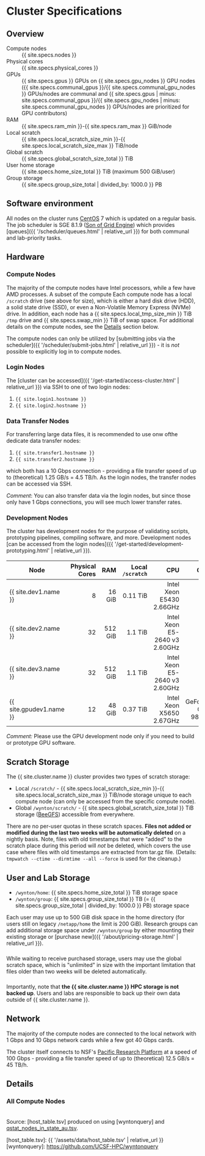 # Cluster Specifications

## Overview

<dl id="hosttable-summary" class="dl-horizontal">
  <dt>Compute nodes</dt><dd id="hosttable-summary-nodes">{{ site.specs.nodes }}</dd>
  <dt>Physical cores</dt><dd id="hosttable-summary-cores">{{ site.specs.physical_cores }}</dd>
  <dt>GPUs</dt><dd>{{ site.specs.gpus }} GPUs on {{ site.specs.gpu_nodes }} GPU nodes ({{ site.specs.communal_gpus }}/{{ site.specs.communal_gpu_nodes }} GPUs/nodes are communal and {{ site.specs.gpus | minus: site.specs.communal_gpus }}/{{ site.specs.gpu_nodes | minus: site.specs.communal_gpu_nodes }} GPUs/nodes are prioritized for GPU contributors)</dd>
  <dt>RAM</dt><dd id="hosttable-summary-ram">{{ site.specs.ram_min }}-{{ site.specs.ram_max }} GiB/node</dd>
  <dt>Local scratch</dt><dd id="hosttable-summary-local-scratch">{{ site.specs.local_scratch_size_min }}-{{ site.specs.local_scratch_size_max }} TiB/node</dd>
  <dt>Global scratch</dt><dd id="hosttable-summary-global-scratch">{{ site.specs.global_scratch_size_total }} TiB</dd>
  <dt>User home storage</dt><dd>{{ site.specs.home_size_total }} TiB (maximum 500 GiB/user)</dd>
  <dt>Group storage</dt><dd>{{ site.specs.group_size_total | divided_by: 1000.0 }} PB</dd>
</dl>

## Software environment

All nodes on the cluster runs [CentOS] 7 which is updated on a regular basis.
The job scheduler is SGE 8.1.9 ([Son of Grid Engine]) which provides [queues]({{ '/scheduler/queues.html' | relative_url }}) for both communal and lab-priority tasks.

## Hardware

### Compute Nodes

The majority of the compute nodes have Intel processors, while a few have AMD processes.  A subset of the compute
Each compute node has a local `/scratch` drive (see above for size), which is either a hard disk drive (HDD), a solid state drive (SSD), or even a Non-Volatile Memory Express (NVMe) drive.  In addition, each node has a {{ site.specs.local_tmp_size_min }} TiB `/tmp` drive and {{ site.specs.swap_min }} TiB of swap space.
For additional details on the compute nodes, see the <a href="#details">Details</a> section below.

The compute nodes can only be utilized by [submitting jobs via the scheduler]({{ '/scheduler/submit-jobs.html' | relative_url }}) - it is _not_ possible to explicitly log in to compute nodes.


### Login Nodes

The [cluster can be accessed]({{ '/get-started/access-cluster.html' | relative_url }}) via SSH to one of two login nodes:

1. `{{ site.login1.hostname }}`
2. `{{ site.login2.hostname }}`


### Data Transfer Nodes

For transferring large data files, it is recommended to use onw ofthe dedicate data transfer nodes:

1. `{{ site.transfer1.hostname }}`
2. `{{ site.transfer2.hostname }}`

which both has a 10 Gbps connection - providing a file transfer speed of up to (theoretical) 1.25 GB/s = 4.5 TB/h.  As the login nodes, the transfer nodes can be accessed via SSH.

_Comment_: You can also transfer data via the login nodes, but since those only have 1 Gbps connections, you will see much lower transfer rates.


### Development Nodes

The cluster has development nodes for the purpose of validating scripts, prototyping pipelines, compiling software, and more.  Development nodes [can be accessed from the login nodes]({{ '/get-started/development-prototyping.html' | relative_url }}).

Node                        | Physical Cores |      RAM | Local `/scratch` |                           CPU |                GPU |
----------------------------|-----------------:|---------:|-----------------:|------------------------------:|-------------------:|
{{ site.dev1.name }}        |              8 |   16 GiB |         0.11 TiB | Intel Xeon E5430 2.66GHz      |                    |
{{ site.dev2.name }}        |             32 |  512 GiB |         1.1  TiB | Intel Xeon E5-2640 v3 2.60GHz |                    |
{{ site.dev3.name }}        |             32 |  512 GiB |         1.1  TiB | Intel Xeon E5-2640 v3 2.60GHz |                    |
{{ site.gpudev1.name }}     |             12 |   48 GiB |         0.37 TiB | Intel Xeon X5650 2.67GHz      | GeForce GTX 980 Ti |

_Comment:_ Please use the GPU development node only if you need to build or prototype GPU software.
<!-- The development nodes have Intel Xeon CPU E5430 @ 2.66 GHz processors. and local solid state drives (SSDs). -->


## Scratch Storage

The {{ site.cluster.name }} cluster provides two types of scratch storage:

 * Local `/scratch/` - <span id="hosttable-summary-local-scratch2">{{ site.specs.local_scratch_size_min }}-{{ site.specs.local_scratch_size_max }} TiB/node</span> storage unique to each compute node (can only be accessed from the specific compute node).
 * Global `/wynton/scratch/` - {{ site.specs.global_scratch_size_total }} TiB storage ([BeeGFS](https://www.beegfs.io/content/)) accessible from everywhere.

There are no per-user quotas in these scratch spaces.  **Files not added or modified during the last two weeks will be automatically deleted** on a nightly basis.  Note, files with old timestamps that were "added" to the scratch place during this period will _not_ be deleted, which covers the use case where files with old timestamps are extracted from tar.gz file.  (Details: `tmpwatch --ctime --dirmtime --all --force` is used for the cleanup.)


## User and Lab Storage

 * `/wynton/home`: {{ site.specs.home_size_total }} TiB storage space
 * `/wynton/group`: {{ site.specs.group_size_total }} TB (= {{ site.specs.group_size_total | divided_by: 1000.0 }} PB) storage space

Each user may use up to 500 GiB disk space in the home directory (for users still on legacy `/netapp/home` the limit is 200 GiB).  Research groups can add additional storage space under `/wynton/group` by either mounting their existing storage or [purchase new]({{ '/about/pricing-storage.html' | relative_url }}).

<div class="alert alert-info" role="alert" style="margin-top: 3ex; margin-bottom: 3ex;">
While waiting to receive purchased storage, users may use the global scratch space, which is "unlimited" in size with the important limitation that files older than two weeks will be deleted automatically.
</div>

<div class="alert alert-warning" role="alert" style="margin-top: 3ex; margin-bottom: 3ex;">
Importantly, note that <strong>the {{ site.cluster.name }} HPC storage is not backed up</strong>.  Users and labs are responsible to back up their own data outside of {{ site.cluster.name }}.
</div>


## Network

The majority of the compute nodes are connected to the local network with 1 Gbps and 10 Gbps network cards while a few got 40 Gbps cards.

The cluster itself connects to NSF's [Pacific Research Platform] at a speed of 100 Gbps - providing a file transfer speed of up to (theoretical) 12.5 GB/s = 45 TB/h.


## Details

### All Compute Nodes

<script src="https://d3js.org/d3.v3.min.js"><!-- ~150 kB --></script>
<script src="https://cdn.datatables.net/1.10.16/js/jquery.dataTables.min.js"><!-- ~80 kB --></script>
<script src="https://cdn.datatables.net/1.10.16/js/dataTables.bootstrap.min.js"><!-- 2 kB --></script>

<table id="hosttable">
</table>

<script type="text/javascript" charset="utf-8">
d3.text("{{ '/assets/data/host_table.tsv' | relative_url }}", "text/csv", function(host_table) {
  // extract date from header comments
  var timestamp = host_table.match(/^[#] Created on: [^\r\n]*[\r\n]+/mg, '')[0];
  timestamp = timestamp.replace(/^[#] Created on: /g, '');
  timestamp = timestamp.replace(/ [^ ]+/g, ''); // keep only the date
  timestamp = timestamp.trim();
  d3.select("#hosttable-timestamp").text(timestamp);

  // drop header comments
  host_table = host_table.replace(/^[#][^\r\n]*[\r\n]+/mg, '');
  host_table = d3.tsv.parse(host_table);

  d3.text("https://raw.githubusercontent.com/UCSF-HPC/wynton-slash2/master/status/qstat_nodes_in_state_au.tsv", "text/csv", function(host_status) {
    
    // drop header comments
    host_status = host_status.replace(/^[#][^\r\n]*[\r\n]+/mg, '');
    host_status = d3.tsv.parse(host_status);

    var table = d3.select("#hosttable");
    var thead, tbody, tfoot, tr, td, td_status;
    var value, value2, has_issue;
    var cores = 0, coreMin = 1e9, coreMax = -1e9;
    var ram = 0, ramMin = 1e9, ramMax = -1e9;
    var scratch = 0, scratchMin = 1e9, scratchMax = -1e9;
    var nodes_with_issue = 0, cores_with_issue = 0, ram_with_issue = 0;
  
    /* For each row */
    var nodes = 0;
    host_table.forEach(function(row) {
      /* Ignore column on /tmp size, iff it exists */
      delete row["Local `/tmp`"];

      if (nodes == 0) {
        tr = table.append("thead").append("tr");
        tr.append("th").text("Status");
        for (key in row) {
          value = key.replace(/\`/g, "");
          tr.append("th").text(value);
        }
        tbody = table.append("tbody");
      }
      tr = tbody.append("tr");

      td_status = tr.append("td");
      has_issue = (host_status.filter(function(d) { return d.queuename == row["Node"] }).length > 0);
      if (has_issue) {
        td_status.text("⚠");  // "⚠" or "✖"
        nodes_with_issue += 1;
      }

      for (key in row) td = tr.append("td").text(row[key]);
      
      /* Cores */
      value = parseInt(row["Physical Cores"]);
      cores += value;
      if (value <= coreMin) coreMin = value;
      if (value >= coreMax) coreMax = value;
      if (has_issue) cores_with_issue += value;

      /* RAM */
      value = parseFloat(row["RAM"].match(/[\d.]+/));
      ram += value;
      if (value <= ramMin) ramMin = value;
      if (value >= ramMax) ramMax = value;
      if (has_issue) ram_with_issue += value;

      /* Scratch */
      value = parseFloat(row["Local `/scratch`"].match(/[\d.]+/));
      scratch += value;
      if (value <= scratchMin) scratchMin = value;
      if (value >= scratchMax) scratchMax = value;
      
      nodes += 1;
    });
  
    var addFooter = false;
    if (addFooter) tr = table.append("tfoot").append("tr");
    value = nodes + " nodes";
    if (addFooter) tr.append("td").text(value);
    d3.select("#hosttable-summary-nodes").text(value);
  
    value = cores + " cores (" + coreMin + "-" + coreMax + " cores/node, avg. " + (cores/nodes).toFixed(1) + " cores/node)";
    if (addFooter) tr.append("td").text(value);
    d3.select("#hosttable-summary-cores").text(value);
  
    value = ramMin + "-" + ramMax + " GiB/node (" + (ram/1024).toFixed(1) + " TiB in total, avg. " + (ram/nodes).toFixed(1) + " GiB/node or " + (ram/cores).toFixed(1) + " GiB/core)";
    if (addFooter) tr.append("td").text(value);
    d3.select("#hosttable-summary-ram").text(value);
  
    value = scratchMin + "-" + scratchMax + " TiB/node";
    if (addFooter) tr.append("td").text(value);
    d3.select("#hosttable-summary-local-scratch2").text(value);
    value += " (avg. " + (scratch/nodes).toFixed(2) + " TiB/node or " + (scratch/cores).toFixed(3) + " TiB/core)";
    d3.select("#hosttable-summary-local-scratch").text(value);

/*
    value = "{{ site.specs.global_scratch_size }}";
    var global_scratch = parseFloat(value.split(" ")[0]);
    value += " (corresponding to " + (global_scratch/nodes).toFixed(2) + " TiB/node or " + (global_scratch/cores).toFixed(3) + " TiB/core)";
    d3.select("#hosttable-summary-global-scratch").text(value);
*/

    $(document).ready(function() {
      $('#hosttable').DataTable({
        "pageLength": 25
/*        "order": [[ 1, "asc" ]]  */
      });
    });
  });
});
</script>

Source: [host_table.tsv] produced on <span id="hosttable-timestamp"></span> using [wyntonquery] and [qstat_nodes_in_state_au.tsv](https://github.com/UCSF-HPC/wynton-slash2/blob/master/status/qstat_nodes_in_state_au.tsv).


<style>
table {
  margin-top: 2ex;
  margin-bottom: 2ex;
}
tfoot {
  border-top: 2px solid #000;
  font-weight: bold;
}
ttr:last-child { border-top: 2px solid #000; }
</style>

[CentOS]: https://www.centos.org/
[Son of Grid Engine]: https://arc.liv.ac.uk/trac/SGE
[Pacific Research Platform]: https://ucsdnews.ucsd.edu/pressrelease/nsf_gives_green_light_to_pacific_research_platform
[host_table.tsv]: {{ '/assets/data/host_table.tsv' | relative_url }}
[wyntonquery]: https://github.com/UCSF-HPC/wyntonquery
